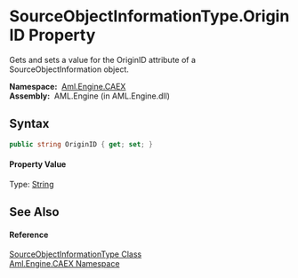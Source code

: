 SourceObjectInformationType.OriginID Property
=============================================
Gets and sets a value for the OriginID attribute of a SourceObjectInformation object.

  **Namespace:**  [Aml.Engine.CAEX][1]  
  **Assembly:**  AML.Engine (in AML.Engine.dll)

Syntax
------

```csharp
public string OriginID { get; set; }
```

#### Property Value
Type: [String][2]

See Also
--------

#### Reference
[SourceObjectInformationType Class][3]  
[Aml.Engine.CAEX Namespace][1]  

[1]: ../README.md
[2]: https://docs.microsoft.com/dotnet/api/system.string
[3]: README.md
[4]: https://www.automationml.org
[5]: ../../icons/logoShade.png